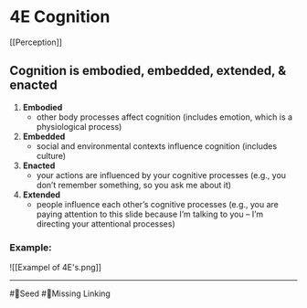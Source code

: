 # 4E Cognition
[[Perception]]

## Cognition is embodied, embedded, extended, & enacted

1) **Embodied**
	- other body processes affect cognition (includes emotion, which is a physiological process)
2) **Embedded**
	- social and environmental contexts influence cognition (includes culture)
3) **Enacted**
	- your actions are influenced by your cognitive processes (e.g., you don’t remember something, so you ask me about it)
4) **Extended**
	- people influence each other’s cognitive processes (e.g., you are paying attention to this slide because I’m talking to you – I’m directing your attentional processes)

### Example:
![[Exampel of 4E's.png]]



___
#🌱Seed 
#🥀Missing  Linking
